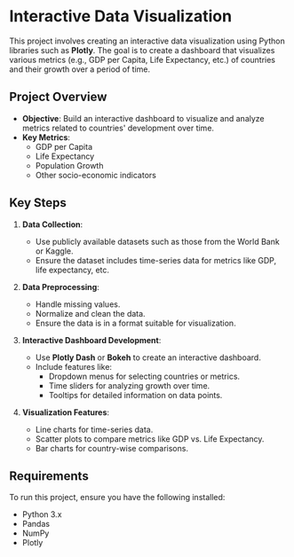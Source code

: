 # Interactive Data Visualization

This project involves creating an interactive data visualization using Python libraries such as **Plotly**. The goal is to create a dashboard that visualizes various metrics (e.g., GDP per Capita, Life Expectancy, etc.) of countries and their growth over a period of time.

## Project Overview

- **Objective**: 
  Build an interactive dashboard to visualize and analyze metrics related to countries' development over time.
- **Key Metrics**:
  - GDP per Capita
  - Life Expectancy
  - Population Growth
  - Other socio-economic indicators

## Key Steps

1. **Data Collection**:
   - Use publicly available datasets such as those from the World Bank or Kaggle.
   - Ensure the dataset includes time-series data for metrics like GDP, life expectancy, etc.

2. **Data Preprocessing**:
   - Handle missing values.
   - Normalize and clean the data.
   - Ensure the data is in a format suitable for visualization.

3. **Interactive Dashboard Development**:
   - Use **Plotly Dash** or **Bokeh** to create an interactive dashboard.
   - Include features like:
     - Dropdown menus for selecting countries or metrics.
     - Time sliders for analyzing growth over time.
     - Tooltips for detailed information on data points.

4. **Visualization Features**:
   - Line charts for time-series data.
   - Scatter plots to compare metrics like GDP vs. Life Expectancy.
   - Bar charts for country-wise comparisons.

## Requirements

To run this project, ensure you have the following installed:

- Python 3.x
- Pandas
- NumPy
- Plotly

